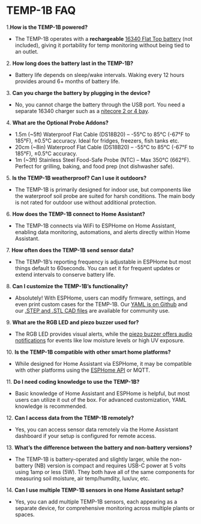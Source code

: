 # **TEMP-1B FAQ**

1\.**How is the TEMP-1B powered?**

* The TEMP-1B operates with a **rechargeable** <a href="https://www.amazon.com/Rechargeable-Capacity-Batteries-Headlamp-Flashlight/dp/B0CZLGH9FW" target="_blank" rel="noreferrer nofollow noopener">16340 Flat Top battery</a> (not included), giving it portability for temp monitoring without being tied to an outlet.

2\. **How long does the battery last in the TEMP-1B?**

* Battery life depends on sleep/wake intervals. Waking every 12 hours provides around 6+ months of battery life.

3\. **Can you charge the battery by plugging in the device?**

* No, you cannot charge the battery through the USB port. You need a separate 16340 charger such as a <a href="https://imrbatteries.com/products/nitecore-sc2-2-channel-battery-charger" target="_blank" rel="noreferrer nofollow noopener">nitecore 2 or 4 bay</a>.

4\. **What are the Optional Probe Addons?**

* 1\.5m (~5ft) Waterproof Flat Cable (DS18B20) – -55°C to 85°C (-67°F to 185°F), ±0.5°C accuracy. Ideal for fridges, freezers, fish tanks etc.
* 20cm (~8in) Waterproof Flat Cable (DS18B20) – -55°C to 85°C (-67°F to 185°F), ±0.5°C accuracy.
* 1m (~3ft) Stainless Steel Food-Safe Probe (NTC) – Max 350°C (662°F). Perfect for grilling, baking, and food prep (not dishwasher safe).

5\. **Is the TEMP-1B weatherproof? Can I use it outdoors?**

* The TEMP-1B is primarily designed for indoor use, but components like the waterproof soil probe are suited for harsh conditions. The main body is not rated for outdoor use without additional protection.

6\. **How does the TEMP-1B connect to Home Assistant?**

* The TEMP-1B connects via WiFi to ESPHome on Home Assistant, enabling data monitoring, automations, and alerts directly within Home Assistant.

7\. **How often does the TEMP-1B send sensor data?**

* The TEMP-1B’s reporting frequency is adjustable in ESPHome but most things default to 60seconds. You can set it for frequent updates or extend intervals to conserve battery life.

8\. **Can I customize the TEMP-1B’s functionality?**

* Absolutely! With ESPHome, users can modify firmware, settings, and even print custom cases for the TEMP-1B. Our <a href="https://github.com/ApolloAutomation/TEMP-1" target="_blank" rel="noreferrer nofollow noopener">YAML is on Github</a> and our <a href="https://www.printables.com/@Apollo_1187039" target="_blank" rel="noreferrer nofollow noopener">.STEP and .STL CAD files</a> are available for community use.

9\. **What are the RGB LED and piezo buzzer used for?**

* The RGB LED provides visual alerts, while the <a href="https://wiki.apolloautomation.com/products/general/piezo/" title="Click here to go to the piezo buzzer wiki tutorial" target="_blank" rel="noreferrer nofollow noopener">piezo buzzer offers audio notifications</a> for events like low moisture levels or high UV exposure.

10\. **Is the TEMP-1B compatible with other smart home platforms?**

* While designed for Home Assistant via ESPHome, it may be compatible with other platforms using the <a href="https://esphome.io/components/api.html" target="_blank" rel="noreferrer nofollow noopener">ESPHome API</a> or MQTT.

11\. **Do I need coding knowledge to use the TEMP-1B?**

* Basic knowledge of Home Assistant and ESPHome is helpful, but most users can utilize it out of the box. For advanced customization, YAML knowledge is recommended.

12\. **Can I access data from the TEMP-1B remotely?**

* Yes, you can access sensor data remotely via the Home Assistant dashboard if your setup is configured for remote access.

13\. **What’s the difference between the battery and non-battery versions?**

* The TEMP-1B is battery-operated and slightly larger, while the non-battery (NB) version is compact and requires USB-C power at 5 volts using 1amp or less (5W). They both have all of the same components for measuring soil moisture, air temp/humdity, lux/uv, etc.

14\. **Can I use multiple TEMP-1B sensors in one Home Assistant setup?**

* Yes, you can add multiple TEMP-1B sensors, each appearing as a separate device, for comprehensive monitoring across multiple plants or spaces.